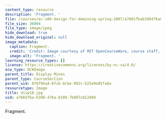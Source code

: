 ```yaml
---
content_type: resource
description: 'Fragment. '
file: /courses/ec-s06-design-for-demining-spring-2007/a7665fbab398476a81097b897c812d9d_disp18.jpg
file_size: 36904
file_type: image/jpeg
hide_download: true
hide_download_original: null
image_metadata:
  caption: Fragment.
  credit: 'Credit: Image courtesy of MIT OpenCourseWare, course staff, and students.'
  image-alt: 'Fragment. '
learning_resource_types: []
license: https://creativecommons.org/licenses/by-nc-sa/4.0/
ocw_type: OCWImage
parent_title: Display Mines
parent_type: CourseSection
parent_uid: 076f9ba4-6fcb-8cbe-992c-b25e9e05fa8a
resourcetype: Image
title: disp18.jpg
uid: a7665fba-b398-476a-8109-7b897c812d9d
---
```

Fragment. 